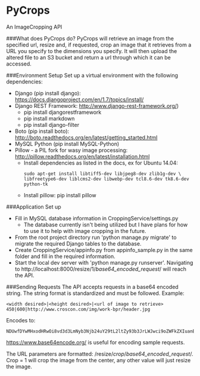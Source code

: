 PyCrops
============

An ImageCropping API

###What does PyCrops do?
PyCrops will retrieve an image from the specified url, resize and, if requested, crop an image that it retrieves from a URL you specify to the dimensions you specify. It will then upload the altered file to an S3 bucket and return a url through which it can be accessed.

###Environment Setup
Set up a virtual environment with the following dependencies:
- Django (pip install django): https://docs.djangoproject.com/en/1.7/topics/install/
- Django REST Framework: http://www.django-rest-framework.org/) 
  - pip install djangorestframework
  - pip install markdown  
  - pip install django-filter
- Boto (pip install boto): http://boto.readthedocs.org/en/latest/getting_started.html
- MySQL Python (pip install MySQL-Python)
- Pillow - a PIL fork for wasy image processing: http://pillow.readthedocs.org/en/latest/installation.html
  - Install dependencies as listed in the docs, ex for Ubuntu 14.04: 
    ```
    sudo apt-get install libtiff5-dev libjpeg8-dev zlib1g-dev \
    libfreetype6-dev liblcms2-dev libwebp-dev tcl8.6-dev tk8.6-dev python-tk
    ```
  - Install pillow: pip install pillow

###Application Set up
- Fill in MySQL database information in CroppingService/settings.py
  - The database currently isn't being utilized but I have plans for how to use it to help with image cropping in the future.
- From the root project directory run 'python manage.py migrate' to migrate the required Django tables to the database.
- Create CroppingService/appinfo.py from appinfo_sample.py in the same folder and fill in the required information.
- Start the local dev server with 'python manage.py runserver'. Navigating to http://localhost:8000/resize/1/*base64_encoded_request*/ will reach the API.

###Sending Requests
The API accepts requests in a base64 encoded string. The string format is standardized and must be followed. Example:
```
<width desired>|<height desired>|<url of image to retrieve>
450|600|http://www.croscon.com/img/work-bpr/header.jpg
```
Encodes to:
```
NDUwfDYwMHxodHRwOi8vd3d3LmNyb3Njb24uY29tL2ltZy93b3JrLWJwci9oZWFkZXIuanBn
```
https://www.base64encode.org/ is useful for encoding sample requests.

The URL parameters are formatted: /resize/*crop*/*base64_encoded_request*/. Crop = 1 will crop the image from the center, any other value will just resize the image.
